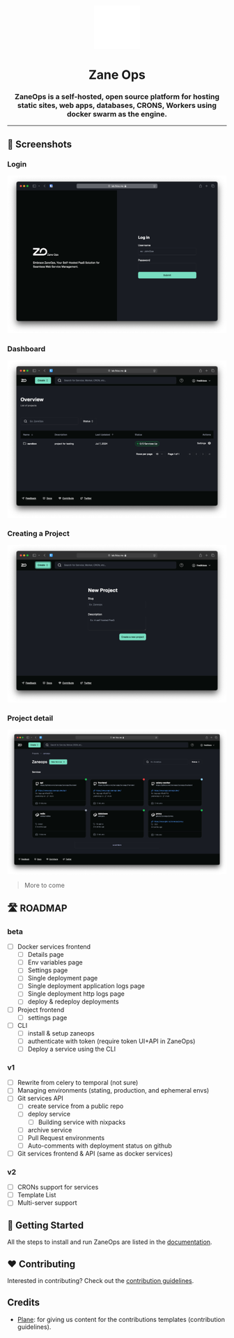 <p align="center">
  <picture>
    <source media="(prefers-color-scheme: dark)" srcset="images/ZaneOps-SYMBOL-WHITE.svg">
    <source media="(prefers-color-scheme: light)" srcset="./images/ZaneOps-SYMBOL-BLACK.svg">
    <img src="./images/ZaneOps-SYMBOL-WHITE.svg" alt="Zane logo"  height="100" />
  </picture>
</p>

# <div align="center">Zane Ops</div>

### <div align="center">ZaneOps is a self-hosted, open source platform for hosting static sites, web apps, databases, CRONS, Workers using docker swarm as the engine.</div>

---

## 📸 Screenshots

### Login

<p align="center">
  <picture>
    <source media="(prefers-color-scheme: dark)" srcset="./images/login-dark.png">
    <source media="(prefers-color-scheme: light)" srcset="./images/login-light.png">
    <img src="./images/login-dark.png" alt="Login page" />
  </picture>
</p>

### Dashboard

<p align="center">
  <picture>
    <source media="(prefers-color-scheme: dark)" srcset="./images/dashboard-dark.png">
    <source media="(prefers-color-scheme: light)" srcset="./images/dashboard-light.png">
    <img src="./images/dashboard-dark.png" alt="Login page" />
  </picture>
</p>

### Creating a Project

<p align="center">
  <picture>
    <source media="(prefers-color-scheme: dark)" srcset="./images/create-project-dark.png">
    <source media="(prefers-color-scheme: light)" srcset="./images/create-project-light.png">
    <img src="./images/create-project-dark.png" alt="Login page" />
  </picture>
</p>

### Project detail

<p align="center">
  <picture>
    <source media="(prefers-color-scheme: dark)" srcset="./images/project-detail-dark.png">
    <source media="(prefers-color-scheme: light)" srcset="./images/project-detail-light.png">
    <img src="./images/project-detail-dark.png" alt="Login page" />
  </picture>
</p>

> More to come

## 🛣️ ROADMAP 

### beta

- [ ] Docker services frontend 
  - [ ] Details page 
  - [ ] Env variables page
  - [ ] Settings page
  - [ ] Single deployment page
  - [ ] Single deployment application logs page
  - [ ] Single deployment http logs page
  - [ ] deploy & redeploy deployments
- [ ] Project frontend
  - [ ] settings page 
- [ ] CLI
  - [ ] install & setup zaneops
  - [ ] authenticate with token (require token UI+API in ZaneOps)
  - [ ] Deploy a service using the CLI

### v1 

- [ ] Rewrite from celery to temporal (not sure)
- [ ] Managing environments (stating, production, and ephemeral envs)
- [ ] Git services API
  - [ ] create service from a public repo
  - [ ] deploy service  
    - [ ] Building service with nixpacks  
  - [ ] archive service
  - [ ] Pull Request environments
  - [ ] Auto-comments with deployment status on github
- [ ] Git services frontend & API (same as docker services)

### v2

- [ ] CRONs support for services
- [ ] Template List
- [ ] Multi-server support

## 🍙 Getting Started

All the steps to install and run ZaneOps are listed in the [documentation](https://zane.fredkiss.dev/docs).

## ❤️ Contributing

Interested in contributing? Check out the [contribution guidelines](./CONTRIBUTING.md).

## Credits

- [Plane](https://github.com/makeplane/plane): for giving us content for the contributions templates (contribution
  guidelines).